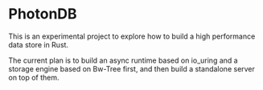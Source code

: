 # PhotonDB

This is an experimental project to explore how to build a high performance data store in Rust.

The current plan is to build an async runtime based on io_uring and a storage engine based on Bw-Tree first, and then build a standalone server on top of them.